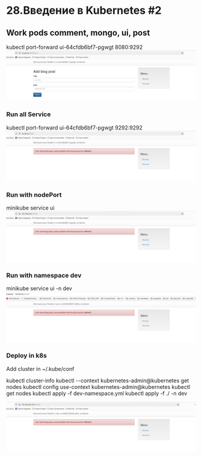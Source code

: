 
# 28.Введение в Kubernetes #2

## Work pods comment, mongo, ui, post

kubectl port-forward ui-64cfdb6bf7-pgwgt 8080:9292
![UI after](https://github.com/irkobl/picture/blob/main/kubernetes/ui1.png)

### Run all Service

kubectl port-forward ui-64cfdb6bf7-pgwgt 9292:9292
![UI before](https://github.com/irkobl/picture/blob/main/kubernetes/ui2.png)

### Run with nodePort

minikube service ui
![UI nodePort](https://github.com/irkobl/picture/blob/main/kubernetes/ui3.png)

### Run with namespace dev

minikube service ui -n dev
![UI namespace](https://github.com/irkobl/picture/blob/main/kubernetes/ui4.png)

### Deploy in k8s

Add cluster in ~/.kube/conf

kubectl cluster-info
kubectl --context kubernetes-admin@kubernetes get nodes
kubectl config use-context kubernetes-admin@kubernetes
kubectl get nodes
kubectl apply -f dev-namespace.yml
kubectl apply -f ./ -n dev

![UI another cluster](https://github.com/irkobl/picture/blob/main/kubernetes/ui5.png)







